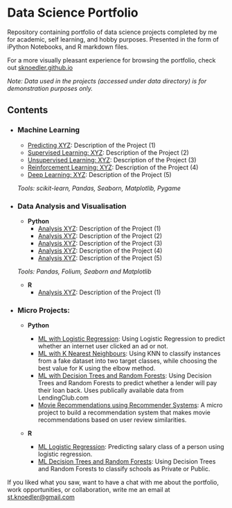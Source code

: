 # Data Science Portfolio
Repository containing portfolio of data science projects completed by me for academic, self learning, and hobby purposes. Presented in the form of iPython Notebooks, and R markdown files.

For a more visually pleasant experience for browsing the portfolio, check out [sknoedler.github.io](http://sknoedler.github.io)

_Note: Data used in the projects (accessed under data directory) is for demonstration purposes only._

## Contents

- ### Machine Learning

	- [Predicting XYZ](https://github.com/steffen/.../prediction1.ipynb): Description of the Project (1)
	- [Supervised Learning: XYZ](https://github.com/steffen/.../prediction1.ipynb): Description of the Project (2)
	- [Unsupervised Learning: XYZ](https://github.com/steffen/.../prediction1.ipynb): Description of the Project (3)
	- [Reinforcement Learning: XYZ](https://github.com/steffen/.../prediction1.ipynb): Description of the Project (4)
	- [Deep Learning: XYZ](https://github.com/steffen/.../prediction1.ipynb):  Description of the Project (5)

	_Tools: scikit-learn, Pandas, Seaborn, Matplotlib, Pygame_ 


- ### Data Analysis and Visualisation
	- __Python__
		- [Analysis XYZ](https://github.com/steffen/.../prediction1.ipynb): Description of the Project (1)
		- [Analysis XYZ](https://github.com/steffen/.../prediction1.ipynb): Description of the Project (2)
		- [Analysis XYZ](https://github.com/steffen/.../prediction1.ipynb): Description of the Project (3)
		- [Analysis XYZ](https://github.com/steffen/.../prediction1.ipynb): Description of the Project (4)
		- [Analysis XYZ](https://github.com/steffen/.../prediction1.ipynb):  Description of the Project (5)

		
	_Tools: Pandas, Folium, Seaborn and Matplotlib_

	- __R__ 
		- [Analysis XYZ](https://github.com/steffen/.../prediction1.ipynb): Description of the Project (1)


- ### Micro Projects: 

	- __Python__
		- [ML with Logistic Regression](https://github.com/steffen/.../prediction1.ipynb): Using Logistic Regression to predict whether an internet user clicked an ad or not.
		- [ML with K Nearest Neighbours](https://github.com/steffen/.../prediction1.ipynb): Using KNN to classify instances from a fake dataset into two target classes, while choosing the best value for K using the elbow method.
		- [ML with Decision Trees and Random Forests](https://github.com/steffen/.../prediction1.ipynb): Using Decision Trees and Random Forests to predict whether a lender will pay their loan back. Uses publically available data from LendingClub.com
		- [Movie Recommendations using Recommender Systems](https://github.com/steffen/.../prediction1.ipynb): A micro project to build a recommendation system that makes movie recommendations based on user review similarities. 

	- __R__
		- [ML Logistic Regression](https://github.com/steffen/.../prediction1.ipynb): Predicting salary class of a person using logistic regression.
		- [ML Decision Trees and Random Forests](https://github.com/steffen/.../prediction1.ipynb): Using Decision Trees and Random Forests to classify schools as Private or Public.


If you liked what you saw, want to have a chat with me about the portfolio, work opportunities, or collaboration, write me an email at st.knoedler@gmail.com 

